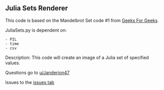 ## Julia Sets Renderer
This code is based on the Mandelbrot Set code #1 from
[Geeks For Geeks](https://www.geeksforgeeks.org/julia-fractal-python/).

JuliaSets.py is dependent on:

    - PIL
    - time
    - csv

Description: This code will create an image of a Julia set of specified
values.

Questions go to
[u/Janderion47](https://www.reddit.com/user/JanDerion47)

Issues to the
[issues tab](https://github.com/TheUnknownJp/ComplexMath/issues)